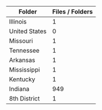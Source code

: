 | Folder        |   Files / Folders |
|---------------|-------------------|
| Illinois      |                 1 |
| United States |                 0 |
| Missouri      |                 1 |
| Tennessee     |                 1 |
| Arkansas      |                 1 |
| Mississippi   |                 1 |
| Kentucky      |                 1 |
| Indiana       |               949 |
| 8th District  |                 1 |